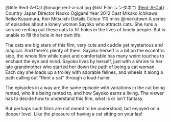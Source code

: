 @title		Rent-A-Cat
@image		rent-a-cat.jpg
@list
Film		&#12524;&#12531;&#12479;&#12493;&#12467; ([Rent-A-Cat](https://www.imdb.com/title/tt2246953/))
Country		Japan
Director		Naoko Ogigami
Year		2012
Cast		Mikako Ichikawa, Reiko Kusamura, Ken Mitsuishi
Details		Colour 110 mins
@markdown
A series of episodes about a lonely woman Sayoko who attracts cats. She runs a service renting
out these cats to fill holes in the lives of lonely people. But is unable to fill the
hole in her own life.

The cats are big stars of this film, very cute and cuddle yet mysterious and magical. And
there's plenty of them. Sayoko herself is a bit on the eccentric side, the whole film
while quiet and comfortable has many weird touches to enchant the eye and mind. Sayoko
lives by herself, just with a shrine to her late grandmother who started her down the
path of being a cat woman. Each day she loads up a trolley with adorable felines, and
wheels it along a path calling out "Rent a cat" through a loud-hailer.

The episodes in a way are the same episode with variations in the cat being rented,
who it's being rented to, and how Sayoko earns a living. The viewer has to decide
how to understand this film, what is or isn't fantasy.

But perhaps such films are not meant to be understood, but enjoyed on a deeper level.
Like the pleasure of having a cat sitting on your lap!
